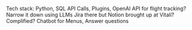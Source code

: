 Tech stack: Python, SQL
API Calls, Plugins, OpenAI API for flight tracking?
Narrow it down using LLMs
Jira there but Notion brought up at Vitali?
Complified?
Chatbot for Menus, 
Answer questions